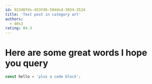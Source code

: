 ```yaml
---
id: 92348fds-453fdh-59ddsd-3654-3524
title: 'Test post in category art'
authors:
  - 40s3
rating: 84.3
---
```


# Here are some great words I hope you query

```js
const hello = 'plus a code block';
```
